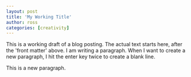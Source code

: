 ```yaml
---
layout: post
title: 'My Working Title'
author: ross
categories: [creativity]
---
```


This is a working draft of a blog posting. The actual text starts here, after the 'front matter' above. I am writing a paragraph. When I want to create a new paragraph, I hit the enter key twice to create a blank line.

This is a new paragraph. 
